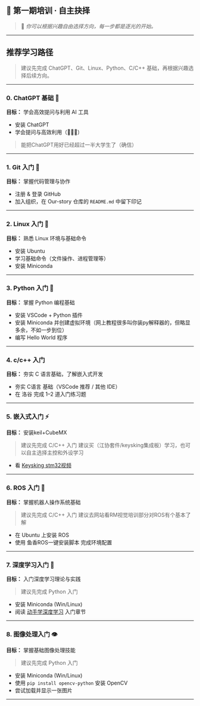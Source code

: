 

## 🌟 第一期培训 · 自主抉择

> 📖 *你可以根据兴趣自由选择方向，每一步都是逐光的开始。*

---

## 推荐学习路径

> 建议先完成 ChatGPT、Git、Linux、Python、C/C++ 基础，再根据兴趣选择后续方向。

---

### 0. ChatGPT 基础 🚀
**目标：** 学会高效提问与利用 AI 工具

- 安装 ChatGPT
- 学会提问与高效利用（🌟🌟🌟）
>能把ChatGPT用好已经超过一半大学生了（确信）

---

### 1. Git 入门 🐙
**目标：** 掌握代码管理与协作

- 注册 & 登录 GitHub
- 加入组织，在 Our-story 仓库的 `README.md` 中留下印记

---

### 2. Linux 入门 🐧
**目标：** 熟悉 Linux 环境与基础命令

- 安装 Ubuntu
- 学习基础命令（文件操作、进程管理等）
- 安装 Miniconda

---

### 3. Python 入门 🐍
**目标：** 掌握 Python 编程基础

- 安装 VSCode + Python 插件
- 安装 Miniconda 并创建虚拟环境（网上教程很多叫你装py解释器的，但略显多余，不如一步到位）
- 编写 Hello World 程序

---
### 4. c/c++ 入门 
**目标：** 夯实 C 语言基础，了解嵌入式开发

- 夯实 C语言 基础（VSCode 推荐 / 其他 IDE）
- 在 洛谷 完成 1–2 道入门练习题

---
### 5. 嵌入式入门 ⚡
**目标：** 安装keil+CubeMX
> 建议先完成 C/C++ 入门
> 建议买（江协套件/keysking集成板）学习，也可以自主选择主控和外设学习

- 看 [Keysking stm32视频](https://www.bilibili.com/video/BV12v4y1y7uV/) 


---

### 6. ROS 入门 🤖
**目标：** 掌握机器人操作系统基础
> 建议先完成 C/C++ 入门
> 建议去网站看RM视觉培训部分对ROS有个基本了解

- 在 Ubuntu 上安装 ROS
- 使用 鱼香ROS一键安装脚本 完成环境配置

---

### 7. 深度学习入门 🧠
**目标：** 入门深度学习理论与实践
> 建议先完成 Python 入门

- 安装 Miniconda (Win/Linux)
- 阅读 [动手学深度学习](https://zh.d2l.ai/chapter_introduction/index.html) 入门章节

---

### 8. 图像处理入门 👁️
**目标：** 掌握基础图像处理技能
> 建议先完成 Python 入门

- 安装 Miniconda (Win/Linux)
- 使用 `pip install opencv-python` 安装 OpenCV
- 尝试加载并显示一张图片

---
